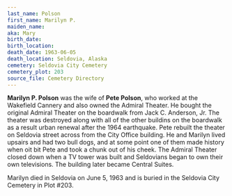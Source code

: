 ```yaml
---
last_name: Polson
first_name: Marilyn P.
maiden_name:
aka: Mary
birth_date:
birth_location:
death_date: 1963-06-05
death_location: Seldovia, Alaska
cemetery: Seldovia City Cemetery
cemetery_plot: 203
source_file: Cemetery Directory
---
```

**Marilyn P. Polson** was the wife of **Pete Polson**, who worked at the Wakefield Cannery and also owned the Admiral Theater. He bought the original Admiral Theater on the boardwalk from Jack C. Anderson, Jr.  The theater was destroyed along with all of the other buildins on the boardwalk as a result urban renewal after the 1964 earthquake.  Pete rebuilt the theater on Seldovia street across from the City Office building. He and Marilyn lived upsairs and had two bull dogs, and at some point one of them made history when oit bit Pete and took a chunk out of his cheek.   The Admiral Theater closed down when a TV tower was built and Seldovians began to own their own televisions. The building later became Central Suites.

Marilyn died in Seldovia on June 5, 1963 and is buried in the Seldovia City Cemetery in Plot #203. 

